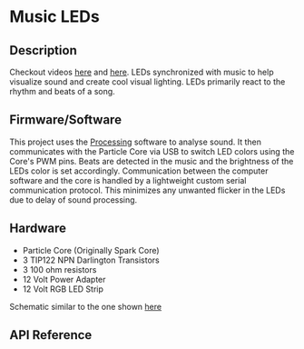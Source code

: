 # Music LEDs

## Description
Checkout videos [here](https://www.youtube.com/watch?v=JqFhMSmfuxY) and [here](https://www.youtube.com/watch?v=llXvh4BSNa4). LEDs synchronized with music to help visualize sound and create cool visual lighting. LEDs primarily react to the rhythm and beats of a song.

## Firmware/Software
This project uses the [Processing](https://processing.org/) software to analyse sound. It then communicates with the Particle Core via USB to switch LED colors using the Core's PWM pins. Beats are detected in the music and the brightness of the LEDs color is set accordingly. Communication between the computer software and the core is handled by a lightweight custom serial communication protocol. This minimizes any unwanted flicker in the LEDs due to delay of sound processing.

## Hardware
* Particle Core (Originally Spark Core)
* 3 TIP122 NPN Darlington Transistors
* 3 100 ohm resistors
* 12 Volt Power Adapter
* 12 Volt RGB LED Strip

Schematic similar to the one shown [here](https://cdn-learn.adafruit.com/assets/assets/000/002/693/original/led_strips_ledstripbjt.gif?1448059603)

## API Reference

## 
